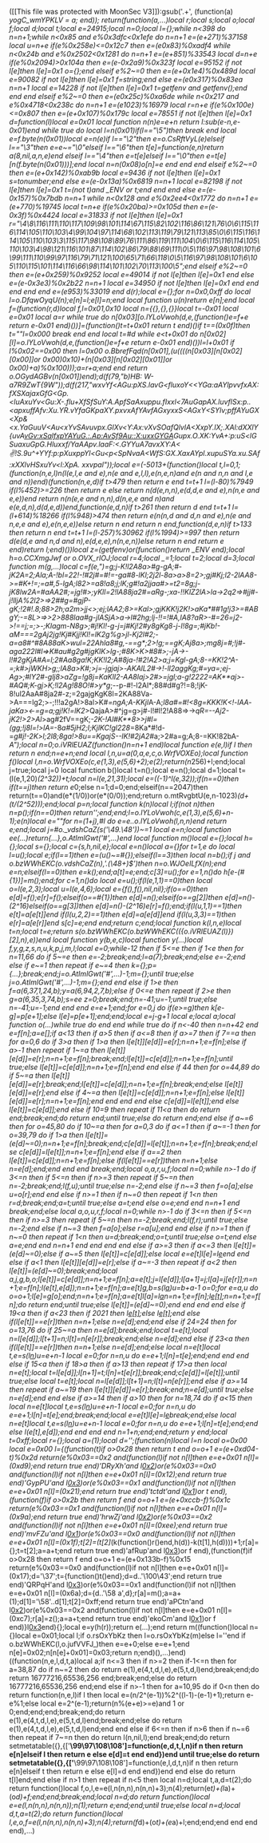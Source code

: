([[This file was protected with MoonSec V3]]):gsub('.+', (function(a) _yogC_wmYPKLV = a; end)); return(function(a,...)local r;local s;local o;local f;local d;local t;local e=24915;local n=0;local l={};while n<398 do n=n+1;while n<0x85 and e%0x3dfc<0x1efe do n=n+1 e=(e+271)%37158 local u=n+e if(e%0x258e)<=0x12c7 then e=(e*0x83)%0xadf4 while n<0x24b and e%0x2502<0x1281 do n=n+1 e=(e+851)%33543 local d=n+e if(e%0x2094)>0x104a then e=(e-0x2a9)%0x323f local e=95152 if not l[e]then l[e]=0x1 o={};end elseif e%2~=0 then e=(e+0x1e4)%0x489d local e=90082 if not l[e]then l[e]=0x1 f=string;end else e=(e*0x317)%0x83ea n=n+1 local e=14228 if not l[e]then l[e]=0x1 t=getfenv and getfenv();end end end elseif e%2~=0 then e=(e*0x25c)%0xa6de while n<0x217 and e%0x4718<0x238c do n=n+1 e=(e*1023)%16979 local r=n+e if(e%0x100e)<=0x807 then e=(e+0x107)%0x179c local e=78551 if not l[e]then l[e]=0x1 d=function(l)local e=0x01 local function n(n)e=e+n return l:sub(e-n,e-0x01)end while true do local l=n(0x01)if(l=="\5")then break end local e=f.byte(n(0x01))local e=n(e)if l=="\2"then e=o.CsRftVyL(e)elseif l=="\3"then e=e~="\0"elseif l=="\6"then t[e]=function(e,n)return a(8,nil,a,n,e)end elseif l=="\4"then e=t[e]elseif l=="\0"then e=t[e][n(f.byte(n(0x01)))];end local n=n(0x08)o[n]=e end end end elseif e%2~=0 then e=(e+0x142)%0xab9b local e=9436 if not l[e]then l[e]=0x1 s=tonumber;end else e=(e-0x13a)%0x6819 n=n+1 local e=82198 if not l[e]then l[e]=0x1 t=(not t)and _ENV or t;end end end else e=(e-0x157)%0x7bdb n=n+1 while n<0x128 and e%0x2ee4<0x1772 do n=n+1 e=(e+770)%19745 local t=n+e if(e%0x20ba)>=0x105d then e=(e-0x3f)%0x4424 local e=31833 if not l[e]then l[e]=0x1 r="\4\8\116\111\110\117\109\98\101\114\67\115\82\102\116\86\121\76\0\6\115\116\114\105\110\103\4\99\104\97\114\68\102\113\119\79\121\113\85\0\6\115\116\114\105\110\103\3\115\117\98\108\89\76\111\86\119\111\104\0\6\115\116\114\105\110\103\4\98\121\116\101\87\114\102\86\79\88\69\111\0\5\116\97\98\108\101\6\99\111\110\99\97\116\79\71\121\100\65\71\66\118\0\5\116\97\98\108\101\6\105\110\115\101\114\116\66\98\114\101\102\70\113\100\5";end elseif e%2~=0 then e=(e+0x259)%0x9252 local e=49014 if not l[e]then l[e]=0x1 end else e=(e-0x3e3)%0x2b22 n=n+1 local e=34950 if not l[e]then l[e]=0x1 end end end end end e=(e*953)%33019 end d(r);local e={};for n=0x0,0xff do local l=o.DfqwOyqU(n);e[n]=l;e[l]=n;end local function u(n)return e[n];end local f=(function(r,d)local f,l=0x01,0x10 local n={{},{},{}}local t=-0x01 local e=0x01 local a=r while true do n[0x03][o.lYLoVwoh(d,e,(function()e=f+e return e-0x01 end)())]=(function()t=t+0x01 return t end)()if t==(0x0f)then t=""l=0x000 break end end local t=#d while e<t+0x01 do n[0x02][l]=o.lYLoVwoh(d,e,(function()e=f+e return e-0x01 end)())l=l+0x01 if l%0x02==0x00 then l=0x00 o.BbrefFqd(n[0x01],(u((((n[0x03][n[0x02][0x00]]or 0x00)*0x10)+(n[0x03][n[0x02][0x01]]or 0x00)+a)%0x100)));a=r+a;end end return o.OGydAGBv(n[0x01])end);d(f(79,"b)HB: W-a7R9ZwT{9W"));d(f(217,"wxvYf<AGu:pXS.lavG<fluxoY<<YGa:aAYlpvvfxAX:fXSXajaxGfG<Gp.<luAxuYv<Gu:X-.flu+XfSfSuY:A.ApfSaAxuppu.fIxxl<7AuGapAX.luvflSx:p..<apxuffAfv:Xu.YR.vYfaGKpaXY.pxvxAfYAvfAGxyxxS<AGxY<SYlv;pffAYuGX<Xp&<x.YaGuuV<Au<xYvSAvuvpx.GlXv<Y:Ax:vXvSOafQlvlA<XxpY.lX;.XAl:dXXlY{uvA<vGv:xSalfxpYAYuG.:.Ap:AvSf9Au::X:uxxGYGA>Gupx.O.XK:YvA+:p:uS<lGSuaxuGpG.Hluxxf/YaAApv.laaF:<.GYYuA7avxXY:A<:v:!S.9u^+YYf:p:pXuxppYl<Gu<p<SpNvaA<WfS:GX.XaxAYpl.xupuSYa.xu.SAf:xXXlvHSxuYv<l:XpA. xxvpal"));local e=(-5013+(function()local t,l=0,1;(function(n,e,l)n(l(e,l,e and e),n(e and e,l,l),e(n,e,n)and e(n and n,n and l,e and n))end)(function(n,e,d)if t>479 then return e end t=t+1 l=(l-80)%7949 if(l%452)>=226 then return e else return n(d(e,n,n),e(d,d,e and e),n(n,e and e,e))end return n(n(e,e and n,n),d(n,e,e and n)and e(e,d,n),d(d,e,d))end,function(e,d,n)if t>261 then return d end t=t+1 l=(l+614)%18266 if(l%948)>474 then return e(n(n,d and d,n and e),n(e and n,e,e and e),e(n,e,e))else return n end return n end,function(d,e,n)if t>133 then return n end t=t+1 l=(l-257)%30962 if(l%1994)>=997 then return d(e(d,e and n,d and n),e(d,e,e),n(n,e,n))else return n end return e end)return l;end)())local z=(getfenv)or(function()return _ENV end);local h=o.CCXmgJwf or o.OVX_rIOJ;local r=4;local _=1;local t=2;local d=3;local function m(g,...)local c=f(e,")=g;j-K!l2A*8a>#g-gA;#-jK2A=2;Al*a;A-*!bl=22!-!#2j#=#!=-ga#8-lKl;*2j2l*-8a>a>8=2>;g*j#Kj;l2-2lAA8->=#K+!*=;=a*#,5-lgA;*l82>=*a8!a8;j;lK;g#!a2j*j*aa#>=t2=8g;j-j*K8lw2*A=*#aAA2#;=jg!#>;yKll=2!lA*88ja2#=aRg-;*xa-!!KlZ2lA>l*a->2q2=>#jj#-j!lljA%*2l2>=>2##g=#gjP-gK;!*2#!.8;88>2h;a2m>jj<>;ej;lAA2*;8*>=*Kal>*;gjKKK!*j2K*!>aKa*##1*g!j3>=#AB*gY;-*=8L>=>>2>888laa#g-jl*AS*jA>a->l#2hg;lj*-!!=!#A,lA8?aR>-#*=26=j2->!==j;=;>-;Klagm-N8g>;#j!Kl!-g-j=j#Kj!2#*y8gKg8-j-l!8g=;#j*Kb!-aM===2gAj2jg!Kj#Kjj!Kl!=lK2*g%g>jl-Kj2l#2;*-a=a8#^#8A88*aK>*wul=22Ah*la8#g,-==g*;2>!g;==gK;*Aj8a>;mg8j=#;!j#-aga222l*#l=>K#au#g2g#jgKlK>lg-;*#8K>K>#*8#>;-jA->-l!#2gKjA#A=l;2#Aa8ga!K;KK!l2;A#8ja-!#2!A2*>a;j=Kgl-gA;8-=KK!*2^A-=;k#>jWKH>g;;lA8a*>K#;>j=-jgjaj>-AKAlL2#->!-ll2a*ggKg;#=ya=*;ej-Ag>;#lY2#-glj8>aZg=!g8j=KaK*lI2-AA8laj>2#>=jgl;a-g!2222=AK**aj>-#AQ#;K-gj>K;!l2*Ag*!88O!#>y*g_;--p-#!-l2Al*;88#d#g?!=8;!jK-8!ul2AaA#8ja2#-z;=2gajgKgK8l=2KA88Va->A===lg2;>-;!!!a2gA!>8al>K#*=ngA;A-KKjl*A-A;*l8a#=#!<8g=KKK!K<!-lAA-*jaKa><-=g=a;gj!K*!=lK2*>QajaA>#^jg=g>j#-l!#l!2!A88=>->*qR=--Aj2-jK2!>2>Al*>ag#2fV==gK;*-2K-!Al#*K**8>>j#l=(gg;!j8l=!>l*A=*-8*a#5jH2;I;KjlKC!gl228*=8Ka*#!d-=*g#j!-2K>l;2l8;8ga!>8u==KgajS--lK!#2jA2*#a;>2#a=g;A;8-=KK!82bA-*A");local n=0;o.iVRlEUAZ(function()n=n+1 end)local function e(e,l)if l then return n end;n=e+n;end local l,n,u=a(0,a,e,c,o.WrfVOXEo);local function f()local l,n=o.WrfVOXEo(c,e(1,3),e(5,6)+2);e(2);return(n*256)+l;end;local j=true;local j=0 local function b()local t=n();local e=n();local d=1;local t=(l(e,1,20)*(2^32))+t;local n=l(e,21,31);local e=((-1)^l(e,32));if(n==0)then if(t==j)then return e*0;else n=1;d=0;end;elseif(n==2047)then return(t==0)and(e*(1/0))or(e*(0/0));end;return o.mtRvgbtU(e,n-1023)*(d+(t/(2^52)));end;local p=n;local function k(n)local l;if(not n)then n=p();if(n==0)then return'';end;end;l=o.lYLoVwoh(c,e(1,3),e(5,6)+n-1);e(n)local e=""for n=(1+j),#l do e=e..o.lYLoVwoh(l,n,n)end return e;end;local j=#o._vdshCaZ(s('\49.\48'))~=1 local e=n;local function ee(...)return{...},o.AtImlGwt('#',...)end local function m()local e={};local h={};local s={};local c={s,h,nil,e};local e=n()local a={}for t=1,e do local l=u();local e;if(l==1)then e=(u()~=#{});elseif(l==3)then local n=b();if j and o.bzWWhEKC(o._vdshCaZ(n),'.(\48+)$')then n=o.WJOeILfX(n);end e=n;elseif(l==0)then e=k();end;a[t]=e;end;c[3]=u();for e=1,n()do h[e-(#{1})]=m();end;for c=1,n()do local e=u();if(l(e,1,1)==0)then local o=l(e,2,3);local u=l(e,4,6);local e={f(),f(),nil,nil};if(o==0)then e[d]=f();e[r]=f();elseif(o==#{1})then e[d]=n();elseif(o==g[2])then e[d]=n()-(2^16)elseif(o==g[3])then e[d]=n()-(2^16)e[r]=f();end;if(l(u,1,1)==1)then e[t]=a[e[t]]end if(l(u,2,2)==1)then e[d]=a[e[d]]end if(l(u,3,3)==1)then e[r]=a[e[r]]end s[c]=e;end end;return c;end;local function k(l,n,e)local t=n;local t=e;return s(o.bzWWhEKC(o.bzWWhEKC(({o.iVRlEUAZ(l)})[2],n),e))end local function y(b,e,c)local function y(...)local f,y,g,z,s,n,u,k,p,j,m,l;local e=0;while-1<e do if e>2 then if 5<=e then if 1<e then for n=11,66 do if 5~=e then e=-2;break;end;l=a(7);break;end;else e=-2;end else if e~=1 then repeat if e~=4 then k={};p={...};break;end;j=o.AtImlGwt('#',...)-1;m={};until true;else j=o.AtImlGwt('#',...)-1;m={};end end else if 1>e then f=a(6,37,1,24,b);y=a(6,94,2,7,b);else if 0<=e then repeat if 2>e then g=a(6,35,3,74,b);s=ee z=0;break;end;n=-41;u=-1;until true;else n=-41;u=-1;end end end e=e+1;end;for e=0,j do if(e>=g)then k[e-g]=p[e+1];else l[e]=p[e+1];end;end;local e=j-g+1 local e;local a;local function o(...)while true do end end while true do if n<-40 then n=n+42 end e=f[n];a=e[_];if a<13 then if a>5 then if a<=8 then if a>=7 then if 7==a then for a=0,6 do if 3>a then if 1>a then l[e[t]][e[d]]=e[r];n=n+1;e=f[n];else if a>-1 then repeat if 1~=a then l[e[t]][e[d]]=e[r];n=n+1;e=f[n];break;end;l[e[t]]=c[e[d]];n=n+1;e=f[n];until true;else l[e[t]]=c[e[d]];n=n+1;e=f[n];end end else if 4<a then if a>4 then for o=44,89 do if 5~=a then l[e[t]][e[d]]=e[r];break;end;l[e[t]]=c[e[d]];n=n+1;e=f[n];break;end;else l[e[t]][e[d]]=e[r];end else if 4~=a then l[e[t]]=c[e[d]];n=n+1;e=f[n];else l[e[t]][e[d]]=e[r];n=n+1;e=f[n];end end end end else c[e[d]]=l[e[t]];end else l[e[t]]=c[e[d]];end else if 10<a then if a>=9 then repeat if 11<a then do return end;break;end;do return end;until true;else do return end;end else if a~=6 then for o=45,80 do if 10~=a then for a=0,3 do if a<=1 then if a~=-1 then for o=39,79 do if 1>a then l[e[t]]=(e[d]~=0);n=n+1;e=f[n];break;end;c[e[d]]=l[e[t]];n=n+1;e=f[n];break;end;else c[e[d]]=l[e[t]];n=n+1;e=f[n];end else if a==2 then l[e[t]]=c[e[d]];n=n+1;e=f[n];else if(l[e[t]]==e[r])then n=n+1;else n=e[d];end;end end end break;end;local o,a,r,u,f;local n=0;while n>-1 do if 3<=n then if 5<=n then if n>=3 then repeat if 5~=n then n=-2;break;end;l(f,u);until true;else n=-2;end else if n~=3 then f=o[a];else u=o[r];end end else if n>=1 then if n~=0 then repeat if 1<n then r=d;break;end;a=t;until true;else a=t;end else o=e;end end n=n+1 end break;end;else local a,o,u,r,f;local n=0;while n>-1 do if 3<=n then if 5<=n then if n>=3 then repeat if 5~=n then n=-2;break;end;l(f,r);until true;else n=-2;end else if n~=3 then f=a[o];else r=a[u];end end else if n>=1 then if n~=0 then repeat if 1<n then u=d;break;end;o=t;until true;else o=t;end else a=e;end end n=n+1 end end end end else if a>=3 then if a<=3 then l[e[t]]=(e[d]~=0);else if a~=5 then l[e[t]]=c[e[d]];else local e=e[t]l[e]=l[e](h(l,e+1,u))end end else if a<1 then l[e[t]][e[d]]=e[r];else if a~=-3 then repeat if a<2 then l[e[t]]=(e[d]~=0);break;end;local a,j,g,b,o;l[e[t]]=c[e[d]];n=n+1;e=f[n];a=e[t];j=l[e[d]];l[a+1]=j;l[a]=j[e[r]];n=n+1;e=f[n];l(e[t],e[d]);n=n+1;e=f[n];a=e[t]g,b=s(l[a](h(l,a+1,e[d])))u=b+a-1 o=0;for e=a,u do o=o+1;l[e]=g[o];end;n=n+1;e=f[n];a=e[t]l[a]=l[a](h(l,a+1,u))n=n+1;e=f[n];l[e[t]]();n=n+1;e=f[n];do return end;until true;else l[e[t]]=(e[d]~=0);end end end end else if 19<a then if a<23 then if 20<a then if a>21 then l[e[t]]();else l[e[t]]();end else if(l[e[t]]==e[r])then n=n+1;else n=e[d];end;end else if 24<a then if a>=24 then for o=13,76 do if 25~=a then n=e[d];break;end;local t=e[t];local n=l[e[d]];l[t+1]=n;l[t]=n[e[r]];break;end;else n=e[d];end else if 23<a then if(l[e[t]]==e[r])then n=n+1;else n=e[d];end;else local n=e[t]local t,e=s(l[n](h(l,n+1,e[d])))u=e+n-1 local e=0;for n=n,u do e=e+1;l[n]=t[e];end;end end end else if 15<a then if 18>a then if a>13 then repeat if 17>a then local n=e[t];local t=l[e[d]];l[n+1]=t;l[n]=t[e[r]];break;end;c[e[d]]=l[e[t]];until true;else local t=e[t];local n=l[e[d]];l[t+1]=n;l[t]=n[e[r]];end else if a>=14 then repeat if a~=19 then l[e[t]][e[d]]=e[r];break;end;n=e[d];until true;else n=e[d];end end else if a>=14 then if a>10 then for n=18,74 do if a<15 then local n=e[t]local t,e=s(l[n](h(l,n+1,e[d])))u=e+n-1 local e=0;for n=n,u do e=e+1;l[n]=t[e];end;break;end;local e=e[t]l[e]=l[e](h(l,e+1,u))break;end;else local n=e[t]local t,e=s(l[n](h(l,n+1,e[d])))u=e+n-1 local e=0;for n=n,u do e=e+1;l[n]=t[e];end;end else l(e[t],e[d]);end end end end n=1+n;end;end;return y end;local t=0xff;local r={};local a=(1);local d='';(function(n)local l=n local o=0x00 local e=0x00 l={(function(t)if o>0x28 then return t end o=o+1 e=(e+0xd04-t)%0x2d return(e%0x03==0x2 and(function(l)if not n[l]then e=e+0x01 n[l]=(0xd9);end return true end)'DRyXh'and l[0x2](0x11c+t))or(e%0x03==0x0 and(function(l)if not n[l]then e=e+0x01 n[l]=(0x12);end return true end)'GypPU'and l[0x3](t+0x109))or(e%0x03==0x1 and(function(l)if not n[l]then e=e+0x01 n[l]=(0x21);end return true end)'tctdt'and l[0x1](t+0x18b))or t end),(function(f)if o>0x2b then return f end o=o+1 e=(e+0xccb-f)%0x1c return(e%0x03==0x1 and(function(l)if not n[l]then e=e+0x01 n[l]=(0x9a);end return true end)'hrwZj'and l[0x2](0x25b+f))or(e%0x03==0x2 and(function(l)if not n[l]then e=e+0x01 n[l]=(0xee);end return true end)'mvFZu'and l[0x1](f+0x22e))or(e%0x03==0x0 and(function(l)if not n[l]then e=e+0x01 n[l]=(0x1f);t[2]=(t[2]*(k(function()r()end,h(d))-k(t[1],h(d))))+1;r[a]={};t=t[2];a=a+t;end return true end)'afRup'and l[0x3](f+0x104))or f end),(function(f)if o>0x28 then return f end o=o+1 e=(e+0x133b-f)%0x15 return(e%0x03==0x0 and(function(l)if not n[l]then e=e+0x01 n[l]=(0x17);d='\37';t={function()t()end};d=d..'\100\43';end return true end)'QRPqH'and l[0x3](0x348+f))or(e%0x03==0x1 and(function(l)if not n[l]then e=e+0x01 n[l]=(0x6a);d={d..'\58 a',d};r[a]=m();a=a+(1);d[1]='\58'..d[1];t[2]=0xff;end return true end)'aPCtn'and l[0x2](f+0x192))or(e%0x03==0x2 and(function(l)if not n[l]then e=e+0x01 n[l]=(0xc7);r[a]=z();a=a+t;end return true end)'ekoCm'and l[0x1](f+0x18b))or f end)}l[0x3](0xace)end){};local e=y(h(r));return e(...);end return m((function()local n={}local e=0x01;local l;if o.rsOxYbKz then l=o.rsOxYbKz(m)else l=''end if o.bzWWhEKC(l,o.jufVVFJ_)then e=e+0;else e=e+1;end n[e]=0x02;n[n[e]+0x01]=0x03;return n;end)(),...)end)((function(n,e,l,d,t,a)local a;if n<=3 then if n>=2 then if-1<=n then for a=38,87 do if n~=2 then do return e(1),e(4,t,d,l,e),e(5,t,d,l)end;break;end;do return 16777216,65536,256 end;break;end;else do return 16777216,65536,256 end;end else if n>-1 then for a=10,95 do if 0<n then do return function(n,e,l)if l then local e=(n/2^(e-1))%2^((l-1)-(e-1)+1);return e-e%1;else local e=2^(e-1);return(n%(e+e)>=e)and 1 or 0;end;end;end;break;end;do return e(1),e(4,t,d,l,e),e(5,t,d,l)end;break;end;else do return e(1),e(4,t,d,l,e),e(5,t,d,l)end;end end else if 6<=n then if n>6 then if n~=6 then repeat if 7~=n then do return l(n,nil,l);end break;end;do return setmetatable({},{['__\99\97\108\108']=function(e,d,t,l,n)if n then return e[n]elseif l then return e else e[d]=t end end})end until true;else do return setmetatable({},{['__\99\97\108\108']=function(e,l,d,t,n)if n then return e[n]elseif t then return e else e[l]=d end end})end end else do return t[l]end;end else if n>1 then repeat if n<5 then local n=d;local t,a,d=t(2);do return function()local f,o,l,e=e(l,n(n,n),n(n,n)+3);n(4);return(e*t)+(l*a)+(o*d)+f;end;end;break;end;local n=d;do return function()local e=e(l,n(n,n),n(n,n));n(1);return e;end;end;until true;else local n=d;local d,t,a=t(2);do return function()local l,e,o,f=e(l,n(n,n),n(n,n)+3);n(4);return(f*d)+(o*t)+(e*a)+l;end;end;end end end end),...)
